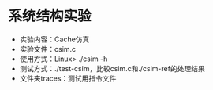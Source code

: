 # 系统结构实验
* 实验内容：Cache仿真
* 实验文件：csim.c
* 使用方式：Linux> ./csim -h
* 测试方式：./test-csim，比较csim.c和./csim-ref的处理结果
* 文件夹traces：测试用指令文件